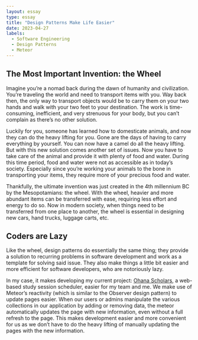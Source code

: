 ```yaml
---
layout: essay
type: essay
title: "Design Patterns Make Life Easier"
date: 2023-04-27
labels:
  - Software Engineering
  - Design Patterns
  - Meteor
---
```

## The Most Important Invention: the Wheel

Imagine you’re a nomad back during the dawn of humanity and civilization. You’re traveling the world and need to transport items with you. Way back then, the only way to transport objects would be to carry them on your two hands and walk with your two feet to your destination. The work is time-consuming, inefficient, and very strenuous for your body, but you can’t complain as there’s no other solution. 

Luckily for you, someone has learned how to domesticate animals, and now they can do the heavy lifting for you. Gone are the days of having to carry everything by yourself. You can now have a camel do all the heavy lifting. But with this new solution comes another set of issues. Now you have to take care of the animal and provide it with plenty of food and water. During this time period, food and water were not as accessible as in today’s society. Especially since you’re working your animals to the bone in transporting your items, they require more of your precious food and water.

Thankfully, the ultimate invention was just created in the 4th millennium BC by the Mesopotamians: the wheel. With the wheel, heavier and more abundant items can be transferred with ease, requiring less effort and energy to do so. Now in modern society, when things need to be transferred from one place to another, the wheel is essential in designing new cars, hand trucks, luggage carts, etc. 

## Coders are Lazy

Like the wheel, design patterns do essentially the same thing; they provide a solution to recurring problems in software development and work as a template for solving said issue. They also make things a little bit easier and more efficient for software developers, who are notoriously lazy.

In my case, it makes developing my current project: [Ohana Scholars](https://ohana-scholars.github.io/), a web-based study session scheduler, easier for my team and me. We make use of Meteor’s reactivity (which is similar to the Observer design pattern) to update pages easier. When our users or admins manipulate the various collections in our application by adding or removing data, the meteor automatically updates the page with new information, even without a full refresh to the page. This makes development easier and more convenient for us as we don’t have to do the heavy lifting of manually updating the pages with the new information.
